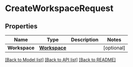 # CreateWorkspaceRequest

## Properties

Name | Type | Description | Notes
------------ | ------------- | ------------- | -------------
**Workspace** | [**Workspace**](Workspace.md) |  | [optional] 

[[Back to Model list]](../README.md#documentation-for-models) [[Back to API list]](../README.md#documentation-for-api-endpoints) [[Back to README]](../README.md)


